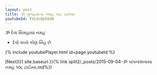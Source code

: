 ```yaml
---
layout: post
title: ૐ પુષ્પહાસઃય નમહ ૧૦૮ ટાઈમ્સ
youtubeId: FVLUsBphbd0
---
```

 
 
 ૐ દેવા સિમહાયા નમહ  
 
 -  દેવો વચ્ચે કોણ સિંહ છે 
 
  
 
  
 
 
 
 
 
 


{% include youtubePlayer.html id=page.youtubeId %}
 
[Next]({{ site.baseurl }}{% link  split2/_posts/2015-09-04-ૐ પાપનાશનાયા નમહ ૧૦૮ ટાઈમ્સ.md%})
 
